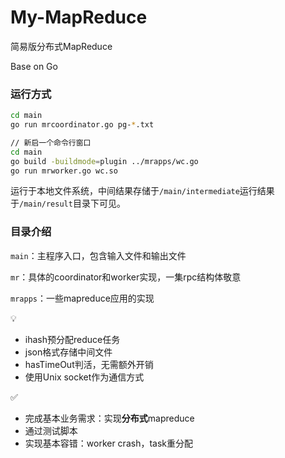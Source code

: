 # My-MapReduce

简易版分布式MapReduce

Base on Go



### 运行方式

```bash
cd main
go run mrcoordinator.go pg-*.txt

// 新启一个命令行窗口
cd main
go build -buildmode=plugin ../mrapps/wc.go
go run mrworker.go wc.so  
```

运行于本地文件系统，中间结果存储于`/main/intermediate`运行结果于`/main/result`目录下可见。



### 目录介绍

`main`：主程序入口，包含输入文件和输出文件

`mr`：具体的coordinator和worker实现，一集rpc结构体敬意

`mrapps`：一些mapreduce应用的实现



💡

* ihash预分配reduce任务
* json格式存储中间文件
* hasTimeOut判活，无需额外开销
* 使用Unix socket作为通信方式



✅

* 完成基本业务需求：实现**分布式**mapreduce
* 通过测试脚本
* 实现基本容错：worker crash，task重分配